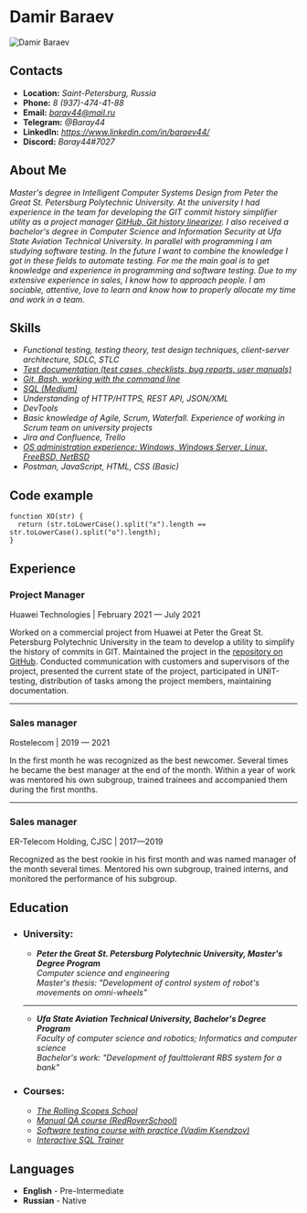 # **Damir Baraev**
![Damir Baraev]("D:\Polytech\baraev.jpg" "Hi, it's me")

## **Contacts**
- **Location:** *Saint-Petersburg, Russia*
- **Phone:** *8 (937)-474-41-88*
- **Email:** *baray44@mail.ru*
- **Telegram:** *@Baray44*
- **LinkedIn:** *https://www.linkedin.com/in/baraev44/*
- **Discord:** *Baray44#7027*

## **About Me**
*Master's degree in Intelligent Computer Systems Design from Peter the Great St. Petersburg Polytechnic University. At the university I had experience in the team for developing the GIT commit history simplifier utility as a project manager [GitHub, Git history linearizer](https://github.com/luxdarkr/git_history_linearizer). I also received a bachelor's degree in Computer Science and Information Security at Ufa State Aviation Technical University. In parallel with programming I am studying software testing. In the future I want to combine the knowledge I got in these fields to automate testing.
For me the main goal is to get knowledge and experience in programming and software testing. Due to my extensive experience in sales, I know how to approach people.
I am sociable, attentive, love to learn and know how to properly allocate my time and work in a team.*

## **Skills**
- *Functional testing, testing theory, test design techniques, client-server architecture, SDLC, STLC*
- *[Test documentation (test cases, checklists, bug
reports, user manuals)](https://github.com/Baray44/QA_Slack/tree/master/TestDocumentation)*
- *[Git, Bash, working with the command line](https://github.com/Baray44/qa_course/tree/qa_homework/Homework_GitBash)*
- *[SQL (Medium)](https://github.com/Baray44/SQL_Practice)*
- *Understanding of HTTP/HTTPS, REST API, JSON/XML*
- *DevTools*
- *Basic knowledge of Agile, Scrum, Waterfall. Experience of working in Scrum team on university projects*
- *Jira and Confluence, Trello*
- *[OS administration experience: Windows, Windows Server, Linux, FreeBSD, NetBSD](https://github.com/Baray44/polytech20_22/tree/main/2/AKS)*
- *Postman, JavaScript, HTML, CSS (Basic)*

## **Code example**
````
function XO(str) {
  return (str.toLowerCase().split("x").length == str.toLowerCase().split("o").length);
}
````

## **Experience**
### **Project Manager**<br>
Huawei Technologies | February 2021 — July 2021<br>

Worked on a commercial project from Huawei at Peter the Great St. Petersburg Polytechnic University in the team to develop a utility to simplify the history of commits in GIT.
Maintained the project in the [repository on GitHub](https://github.com/luxdarkr/git_history_linearizer).
Conducted communication with customers and supervisors of the project, presented the current state of the project, participated in UNIT-testing, distribution of tasks among the project members, maintaining documentation.

---
### **Sales manager**<br>
Rostelecom | 2019 — 2021<br>

In the first month he was recognized as the best newcomer. Several times he became the best manager at the end of the month. Within a year of work was mentored his own subgroup, trained trainees and accompanied them during the first months.<br>

---
### **Sales manager**<br>
ER-Telecom Holding, CJSC | 2017—2019<br>

Recognized as the best rookie in his first month and was named manager of the month several times.
Mentored his own subgroup, trained interns, and monitored the performance of his subgroup.

## **Education**
- ### **University:**

    - ***Peter the Great St. Petersburg Polytechnic University, Master's Degree Program***
    <br>*Computer science and engineering*<br>
    *Master's thesis: "Development of control system of robot's movements on omni-wheels"*
    ---
    - ***Ufa State Aviation Technical University, Bachelor's Degree Program***
    <br>*Faculty of computer science and robotics; Informatics and computer science*<br>
    *Bachelor's work: "Development of faulttolerant RBS system for a bank"*
- ### **Courses:** 
    - *[The Rolling Scopes School](https://rs.school/js/)*
    - *[Manual QA course (RedRoverSchool)](https://redroverschool.slack.com)*
    - *[Software testing course with practice (Vadim Ksendzov)](https://ksendzov.com)*
    - *[Interactive SQL Trainer](https://stepik.org/course/63054/info)*

## **Languages**
- **English** - Pre-Intermediate
- **Russian** - Native